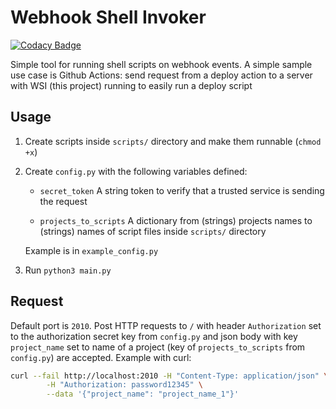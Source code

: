 # Webhook Shell Invoker

[![Codacy Badge](https://api.codacy.com/project/badge/Grade/0c6e62c7d7264d7f8a5723e636699dde)](https://app.codacy.com/manual/kolayne/webhook_shell_invoker?utm_source=github.com&utm_medium=referral&utm_content=kolayne/webhook_shell_invoker&utm_campaign=Badge_Grade_Dashboard)

Simple tool for running shell scripts on webhook events. A simple sample use case is Github Actions: send request from
a deploy action to a server with WSI (this project) running to easily run a deploy script

## Usage

1.  Create scripts inside `scripts/` directory and make them runnable (`chmod +x`)

2.  Create `config.py` with the following variables defined:

    -   `secret_token` A string token to verify that a trusted service is sending the request

    -   `projects_to_scripts` A dictionary from (strings) projects names to (strings) names of script files
         inside `scripts/` directory

    Example is in `example_config.py`

3.  Run `python3 main.py`

## Request

Default port is `2010`. Post HTTP requests to `/` with header `Authorization` set to the authorization secret key from
`config.py` and json body with key `project_name` set to name of a project (key of `projects_to_scripts`
from `config.py`) are accepted. Example with curl:
```bash
curl --fail http://localhost:2010 -H "Content-Type: application/json" \
        -H "Authorization: password12345" \
        --data '{"project_name": "project_name_1"}'
```
